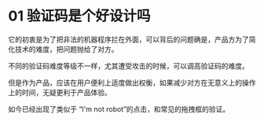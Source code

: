 # 01 验证码是个好设计吗

它的初衷是为了把非法的机器程序拦在外面，可以背后的问题确是，产品方为了简化技术的难度，把问题抛给了对方。

不同的验证码难度等级不一样，尤其遭受攻击的时候，可以调高验证码的难度。

但是作为产品，应该在用户便利上适度做出权衡，如果减少对方在无意义上的操作上的时间，无疑更利于产品体验。

如今已经出现了类似于 “I'm not robot”的点击，和常见的拖拽框的验证。